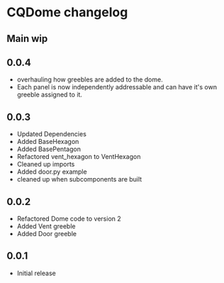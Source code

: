 # CQDome changelog

## Main wip

## 0.0.4
* overhauling how greebles are added to the dome.
* Each panel is now independently addressable and can have it's own greeble assigned to it.

## 0.0.3 
* Updated Dependencies
* Added BaseHexagon
* Added BasePentagon
* Refactored vent_hexagon to VentHexagon
* Cleaned up imports
* Added door.py example
* cleaned up when subcomponents are built

## 0.0.2
* Refactored Dome code to version 2
* Added Vent greeble
* Added Door greeble


## 0.0.1
* Initial release
